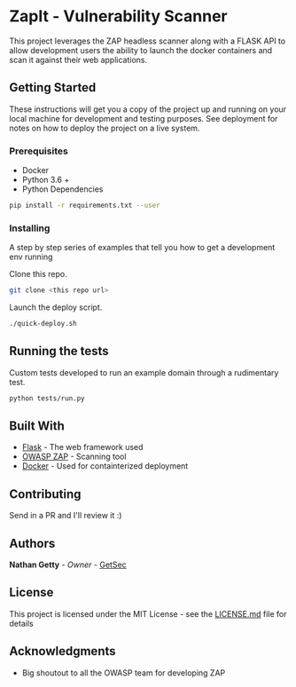 # ZapIt - Vulnerability Scanner

This project leverages the ZAP headless scanner along with a FLASK API to allow development users the ability to launch the docker containers and scan it against their web applications.

## Getting Started

These instructions will get you a copy of the project up and running on your local machine for development and testing purposes. See deployment for notes on how to deploy the project on a live system.

### Prerequisites

- Docker
- Python 3.6 +
- Python Dependencies

```sh
pip install -r requirements.txt --user
```

### Installing
A step by step series of examples that tell you how to get a development env running

Clone this repo.

``` sh
git clone <this repo url>
```
Launch the deploy script.

``` sh
./quick-deploy.sh
```


## Running the tests

Custom tests developed to run an example domain through a rudimentary test.

``` sh
python tests/run.py
```


## Built With

* [Flask](http://flask.pocoo.org/) - The web framework used
* [OWASP ZAP](https://github.com/zaproxy/zaproxy/wiki/Docker) - Scanning tool
* [Docker](https://docker.com) - Used for containterized deployment

## Contributing

Send in a PR and I'll review it :)

## Authors

**Nathan Getty** - *Owner* - [GetSec](https://github.com/GetSec)

## License

This project is licensed under the MIT License - see the [LICENSE.md](LICENSE.md) file for details

## Acknowledgments

- Big shoutout to all the OWASP team for developing ZAP
